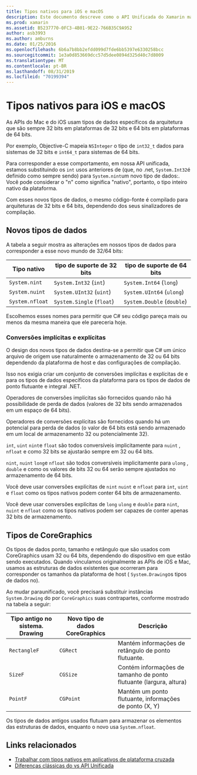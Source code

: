 ```yaml
---
title: Tipos nativos para iOS e macOS
description: Este documento descreve como o API Unificada do Xamarin mapeia tipos .NET para tipos nativos de 32 bits e 64 bits, conforme necessário com base na arquitetura de destino da compilação.
ms.prod: xamarin
ms.assetid: B5237770-0FC3-4B01-9E22-766B35C9A952
author: asb3993
ms.author: amburns
ms.date: 01/25/2016
ms.openlocfilehash: 6b6a7b8bb2efdd099d7fde6bb5397e6330258bcc
ms.sourcegitcommit: 1e3a0d853669dcc57d5dee0894d325d40c7d8009
ms.translationtype: MT
ms.contentlocale: pt-BR
ms.lasthandoff: 08/31/2019
ms.locfileid: "70199394"
---
```

# <a name="native-types-for-ios-and-macos"></a>Tipos nativos para iOS e macOS

As APIs do Mac e do iOS usam tipos de dados específicos da arquitetura que são sempre 32 bits em plataformas de 32 bits e 64 bits em plataformas de 64 bits.

Por exemplo, Objective-C mapeia `NSInteger` o tipo de `int32_t` dados para sistemas de 32 bits e `int64_t` para sistemas de 64 bits.

Para corresponder a esse comportamento, em nossa API unificada, estamos substituindo os `int` usos anteriores de (que, no .net, `System.Int32`é definido como sempre sendo) para `System.nint`um novo tipo de dados:. Você pode considerar o "n" como significa "nativo", portanto, o tipo inteiro nativo da plataforma.

Com esses novos tipos de dados, o mesmo código-fonte é compilado para arquiteturas de 32 bits e 64 bits, dependendo dos seus sinalizadores de compilação.

## <a name="new-data-types"></a>Novos tipos de dados

A tabela a seguir mostra as alterações em nossos tipos de dados para corresponder a esse novo mundo de 32/64 bits:

|Tipo nativo|tipo de suporte de 32 bits|tipo de suporte de 64 bits|
|--- |--- |--- |
|`System.nint`|`System.Int32` (`int`)|`System.Int64` (`long`)|
|`System.nuint`|`System.UInt32` (`uint`)|`System.UInt64` (`ulong`)|
|`System.nfloat`|`System.Single` (`float`)|`System.Double` (`double`)|

Escolhemos esses nomes para permitir que C# seu código pareça mais ou menos da mesma maneira que ele pareceria hoje.

### <a name="implicit-and-explicit-conversions"></a>Conversões implícitas e explícitas

O design dos novos tipos de dados destina-se a permitir que C# um único arquivo de origem use naturalmente o armazenamento de 32 ou 64 bits dependendo da plataforma de host e das configurações de compilação.

Isso nos exigia criar um conjunto de conversões implícitas e explícitas de e para os tipos de dados específicos da plataforma para os tipos de dados de ponto flutuante e integral .NET.

Operadores de conversões implícitas são fornecidos quando não há possibilidade de perda de dados (valores de 32 bits sendo armazenados em um espaço de 64 bits).

Operadores de conversões explícitas são fornecidos quando há um potencial para perda de dados (o valor de 64 bits está sendo armazenado em um local de armazenamento 32 ou potencialmente 32).

`int`, `uint` `nint`e `float` são todos conversíveis implicitamente para `nuint` , `nfloat` e como 32 bits se ajustarão sempre em 32 ou 64 bits.

`nint`, `nuint` `long`e `nfloat` são todos conversíveis implicitamente para `ulong` , `double` e como os valores de bits 32 ou 64 serão sempre ajustados no armazenamento de 64 bits.

Você deve usar conversões explícitas de `nint` `nuint` e `nfloat` para `int`, `uint` e `float` como os tipos nativos podem conter 64 bits de armazenamento.

Você deve usar conversões explícitas de `long` `ulong` e `double` para `nint`, `nuint` e `nfloat` como os tipos nativos podem ser capazes de conter apenas 32 bits de armazenamento.

## <a name="coregraphics-types"></a>Tipos de CoreGraphics

Os tipos de dados ponto, tamanho e retângulo que são usados com CoreGraphics usam 32 ou 64 bits, dependendo do dispositivo em que estão sendo executados.  Quando vinculamos originalmente as APIs de iOS e Mac, usamos as estruturas de dados existentes que ocorreram para corresponder os tamanhos da plataforma de host ( `System.Drawing`os tipos de dados no).

Ao mudar paraunificado, você precisará substituir instâncias `System.Drawing` do por `CoreGraphics` suas contrapartes, conforme mostrado na tabela a seguir:

|Tipo antigo no sistema. Drawing|Novo tipo de dados CoreGraphics|Descrição|
|--- |--- |--- |
|`RectangleF`|`CGRect`|Mantém informações de retângulo de ponto flutuante.|
|`SizeF`|`CGSize`|Contém informações de tamanho de ponto flutuante (largura, altura)|
|`PointF`|`CGPoint`|Mantém um ponto flutuante, informações de ponto (X, Y)|

Os tipos de dados antigos usados flutuam para armazenar os elementos das estruturas de dados, enquanto o novo usa `System.nfloat`.

## <a name="related-links"></a>Links relacionados

- [Trabalhar com tipos nativos em aplicativos de plataforma cruzada](~/cross-platform/macios/native-types-cross-platform.md)
- [Diferenças clássicas do vs API Unificada](https://github.com/xamarin/release-notes-archive/blob/master/release-notes/ios/api_changes/classic-vs-unified-8.6.0/index.md)
